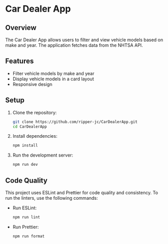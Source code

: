 # Car Dealer App

## Overview

The Car Dealer App allows users to filter and view vehicle models based on make and year. The application fetches data from the NHTSA API.

## Features

- Filter vehicle models by make and year
- Display vehicle models in a card layout
- Responsive design

## Setup

1. Clone the repository:

   ```bash
   git clone https://github.com/ripper-jc/CarDealerApp.git
   cd CarDealerApp
   ```

2. Install dependencies:

   ```bash
   npm install
   ```

3. Run the development server:

   ```bash
   npm run dev
   ```

## Code Quality

This project uses ESLint and Prettier for code quality and consistency. To run the linters, use the following commands:

- Run ESLint:

  ```bash
  npm run lint
  ```

- Run Prettier:
  ```bash
  npm run format
  ```

